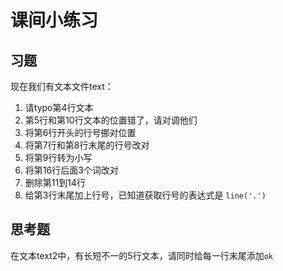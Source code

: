 # 课间小练习

## 习题

现在我们有文本文件text：

1. 请typo第4行文本
2. 第5行和第10行文本的位置错了，请对调他们
3. 将第6行开头的行号挪对位置
4. 将第7行和第8行末尾的行号改对
5. 将第9行转为小写
6. 将第16行后面3个词改对
7. 删除第11到14行
8. 给第3行末尾加上行号，已知道获取行号的表达式是 `line('.')`

## 思考题

在文本text2中，有长短不一的5行文本，请同时给每一行末尾添加`ok`